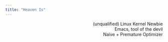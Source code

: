 ```yaml
---
title: "Heaven Is"
---
```


<p style="text-align: right">(unqualified) Linux Kernel Newbie<br>
Emacs, tool of the devil<br>Naive + Premature Optimizer
<br></p>
